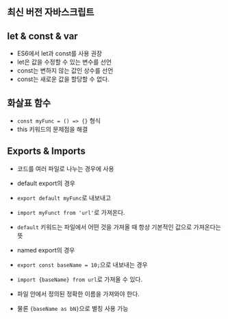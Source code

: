 ## 최신 버전 자바스크립트

## let & const & var

- ES6에서 let과 const를 사용 권장
- let은 값을 수정할 수 있는 변수를 선언
- const는 변하지 않는 값인 상수를 선언
- const는 새로운 값을 할당할 수 없다.

## 화살표 함수

- `const myFunc = () => {}` 형식
- this 키워드의 문제점을 해결

## Exports & Imports

- 코드를 여러 파일로 나누는 경우에 사용
- default export의 경우
- `export default myFunc`로 내보내고
- `import myFunct from 'url'`로 가져온다.
- `default` 키워드는 파일에서 어떤 것을 가져올 때 항상 기본적인 값으로 가져온다는 뜻

- named export의 경우
- `export const baseName = 10;`으로 내보내는 경우
- `import {baseName} from url`로 가져올 수 있다.
- 파일 안에서 정의된 정확한 이름을 가져와야 한다.
- 물론 `{baseName as bN}`으로 별칭 사용 가능
